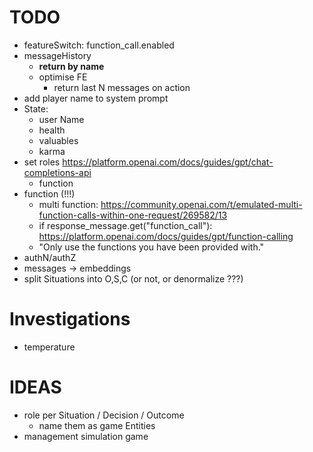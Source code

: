 TODO
====

- featureSwitch: function_call.enabled
- messageHistory
  - **return by name**
  - optimise FE
    - return last N messages on action
- add player name to system prompt
- State:
  - user Name
  - health
  - valuables
  - karma
- set roles https://platform.openai.com/docs/guides/gpt/chat-completions-api
  - function
- function (!!!)
  - multi function: https://community.openai.com/t/emulated-multi-function-calls-within-one-request/269582/13 
  - if response_message.get("function_call"): https://platform.openai.com/docs/guides/gpt/function-calling
  - "Only use the functions you have been provided with."
- authN/authZ
- messages -> embeddings
- split Situations into O,S,C (or not, or denormalize ???)

# Investigations
- temperature

# IDEAS
- role per Situation / Decision / Outcome
  - name them as game Entities
- management simulation game

